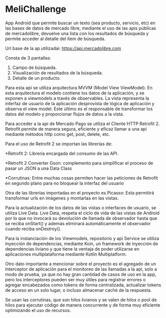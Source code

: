 # MeliChallenge
App Android que permite buscar un texto (sea producto, servicio, etc) en  las bases de datos de mercado libre, mediante el uso de las apis públicas de mercadolibre, devuelve una lista con los resultados de búsqueda y permite acceder al detalle del ítem de búsqueda. 

Url base de la ap utilizadai: https://api.mercadolibre.com

Consta de 3 pantallas: 				

1. Campo de búsqueda.
2. Visualización de resultados de la búsqueda. 
3. Detalle de un producto. 

Para esta api se utiliza arquitectura MVVM (Model View ViewModel). En esta arquitectura el modelo contiene los datos de la aplicación, y se exponen a viewmodels a través de observables. La vista representa la interfaz de usuario de la aplicación desprovista de lógica de aplicación y observa el view model. Este último es el responsable de transformar los datos del modelo y proporcionar flujos de datos a la vista.

Para acceder a la api de Mercado Pago se utiliza el Cliente HTTP Retrofit 2. Retrofit permite de manera segura, eficiente  y eficaz llamar a una api mediante métodos http como get, post, delete, etc. 

Para el uso de Retrofit 2 se importan las librerías de: 

*Retrofit 2: Librería encargada del consumo de las API.

*Retrofit 2 Converter Gson: complemento para simplificar el proceso de pasar un JSON a una Data Class

*Corrutinas: Entre muchas cosas permiten hacer las peticiones de Retrofit en segundo plano para no bloquear la interfaz del usuario 
 
Otra de las librerías importadas en el proyecto es Picasso: Esta permitirá transformar urls en imágenes y montarlas en las vistas.

Para la actualización de los datos de las vistas o interfaces de usuario, se utiliza Live Data. Live Data, respeta el ciclo de vida de las vistas de Android por lo que no invocará su devolución de llamada de observador hasta que se reciba onStart() y además eliminará automáticamente el observador cuando reciba onDestroy().

Para la instanciación de los Viewmodels, repositorio y api Service se utiliza Inyección de dependencias, mediante Koin, un framework de inyección de dependencias liviano y que tiene la ventaja de poder utilizarse en aplicaciones multiplataforma mediante Kotlin Multiplatform. 

Otro dato importante a mencionar sobre el proyecto es el agregado de un Interceptor de aplicación para el monitoreo de las llamadas a la api, solo a modo de prueba, ya que no hay gran cantidad de casos de uso en la app, pero los interceptores pueden ser muy útiles para registrar errores o agregar encabezados como tokens  de forma centralizada, actualizar tokens de acceso en un solo lugar, o incluso almacenar caché de la respuesta. 

Se usan las corrutinas, que son hilos livianos y se valen de hilos o pool de hilos para ejecutar código de manera concurrente y de forma muy eficiente optimizando el uso de recursos.

